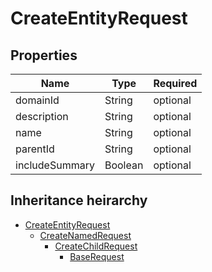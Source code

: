 

# CreateEntityRequest

## Properties

Name | Type | Required
-------- | -------- | --------
domainId | String | optional
description | String | optional
name | String | optional
parentId | String | optional
includeSummary | Boolean | optional




## Inheritance heirarchy


* [CreateEntityRequest](CreateEntityRequest.md)
    * [CreateNamedRequest](CreateNamedRequest.md)
        * [CreateChildRequest](CreateChildRequest.md)
            * [BaseRequest](BaseRequest.md)
